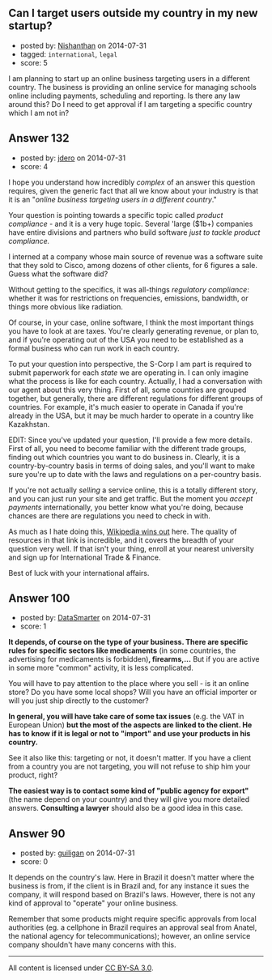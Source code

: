## Can I target users outside my country in my new startup?

- posted by: [Nishanthan](https://stackexchange.com/users/2839852/nishanthan) on 2014-07-31
- tagged: `international`, `legal`
- score: 5

I am planning to start up an online business targeting users in a different country. The business is providing an online service for managing schools online including payments, scheduling and reporting. Is there any law around this? Do I need to get approval if I am targeting a specific country which I am not in?


## Answer 132

- posted by: [jdero](https://stackexchange.com/users/1972448/jdero) on 2014-07-31
- score: 4

<p>I hope you understand how incredibly <em>complex</em> of an answer this question requires, given the generic fact that all we know about your industry is that it is an "<em>online business targeting users in a different country</em>."</p>

<p>Your question is pointing towards a specific topic called <em>product compliance</em> - and it is a very huge topic. Several 'large ($1b+) companies have entire divisions and partners who build software <em>just to tackle product compliance.</em></p>

<p>I interned at a company whose main source of revenue was a software suite that they sold to Cisco, among dozens of other clients, for 6 figures a sale. Guess what the software did?</p>

<p>Without getting to the specifics, it was all-things <em>regulatory compliance</em>: whether it was for restrictions on frequencies, emissions, bandwidth, or things more obvious like radiation.</p>

<p>Of course, in your case, online software, I think the most important things you have to look at are taxes. You're clearly generating revenue, or plan to, and if you're operating out of the USA you need to be established as a formal business who can run work in each country.</p>

<p>To put your question into perspective, the S-Corp I am part is required to submit paperwork for each <em>state</em> we are operating in. I can only imagine what the process is like for each country. Actually, I had a conversation with our agent about this very thing. First of all, some countries are grouped together, but generally, there are different regulations for different groups of countries. For example, it's much easier to operate in Canada if you're already in the USA, but it may be much harder to operate in a country like Kazakhstan.</p>

<p>EDIT: Since you've updated your question, I'll provide a few more details. First of all, you need to become familiar with the different trade groups, finding out which countries you want to do business in. Clearly, it is a country-by-country basis in terms of doing sales, and you'll want to make sure you're up to date with the laws and regulations on a per-country basis.</p>

<p>If you're not actually <em>selling</em> a service online, this is a totally different story, and you can just run your site and get traffic. But the moment you <em>accept payments</em> internationally, you better know what you're doing, because chances are there are regulations you need to check in with.</p>

<p>As much as I hate doing this, <a href="http://en.wikipedia.org/wiki/International_commercial_law" rel="nofollow">Wikipedia wins out</a> here. The quality of resources in that link is incredible, and it covers the breadth of your question very well. If that isn't your thing, enroll at your nearest university and sign up for International Trade &amp; Finance.</p>

<p>Best of luck with your international affairs.</p>



## Answer 100

- posted by: [DataSmarter](https://stackexchange.com/users/3128474/datasmarter) on 2014-07-31
- score: 1

**It depends, of course on the type of your business. There are specific rules for specific sectors like medicaments** (in some countries, the advertising for medicaments is forbidden)**, firearms,...** But if you are active in some more "common" activity, it is less complicated.

You will have to pay attention to the place where you sell - is it an online store? Do you have some local shops? Will you have an official importer or will you just ship directly to the customer?

**In general, you will have take care of some tax issues** (e.g. the VAT in European Union) **but the most of the aspects are linked to the client. He has to know if it is legal or not to "import" and use your products in his country.**

See it also like this: targeting or not, it doesn't matter. If you have a client from a country you are not targeting, you will not refuse to ship him your product, right?

**The easiest way is to contact some kind of "public agency for export"** (the name depend on your country) and they will give you more detailed answers. **Consulting a lawyer** should also be a good idea in this case.  


## Answer 90

- posted by: [guiligan](https://stackexchange.com/users/436247/guiligan) on 2014-07-31
- score: 0

It depends on the country's law. Here in Brazil it doesn't matter where the business is from, if the client is in Brazil and, for any instance it sues the company, it will respond based on Brazil's laws. However, there is not any kind of approval to "operate" your online business.

Remember that some products might require specific approvals from local authorities (eg. a cellphone in Brazil requires an approval seal from Anatel, the national agency for telecommunications); however, an online service company shouldn't have many concerns with this.



---

All content is licensed under [CC BY-SA 3.0](https://creativecommons.org/licenses/by-sa/3.0/).
